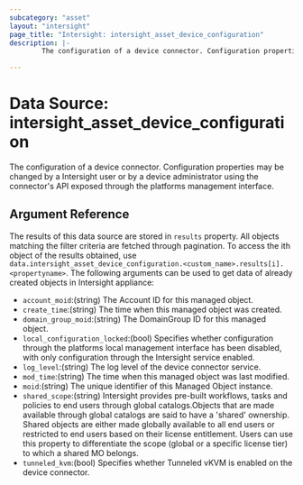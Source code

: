```yaml
---
subcategory: "asset"
layout: "intersight"
page_title: "Intersight: intersight_asset_device_configuration"
description: |-
        The configuration of a device connector. Configuration properties may be changed by a Intersight user or by a device administrator using the connector's API exposed through the platforms management interface.

---
```


# Data Source: intersight_asset_device_configuration
The configuration of a device connector. Configuration properties may be changed by a Intersight user or by a device administrator using the connector's API exposed through the platforms management interface.
## Argument Reference
The results of this data source are stored in `results` property.
All objects matching the filter criteria are fetched through pagination.
To access the ith object of the results obtained, use `data.intersight_asset_device_configuration.<custom_name>.results[i].<propertyname>`.
The following arguments can be used to get data of already created objects in Intersight appliance:
* `account_moid`:(string) The Account ID for this managed object. 
* `create_time`:(string) The time when this managed object was created. 
* `domain_group_moid`:(string) The DomainGroup ID for this managed object. 
* `local_configuration_locked`:(bool) Specifies whether configuration through the platforms local management interface has been disabled, with only configuration through the Intersight service enabled. 
* `log_level`:(string) The log level of the device connector service. 
* `mod_time`:(string) The time when this managed object was last modified. 
* `moid`:(string) The unique identifier of this Managed Object instance. 
* `shared_scope`:(string) Intersight provides pre-built workflows, tasks and policies to end users through global catalogs.Objects that are made available through global catalogs are said to have a 'shared' ownership. Shared objects are either made globally available to all end users or restricted to end users based on their license entitlement. Users can use this property to differentiate the scope (global or a specific license tier) to which a shared MO belongs. 
* `tunneled_kvm`:(bool) Specifies whether Tunneled vKVM is enabled on the device connector. 
 
